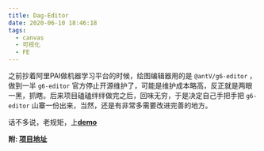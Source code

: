 ```yaml
---
title: Dag-Editor
date: 2020-06-10 18:46:18
tags: 
  - canvas
  - 可视化
  - FE
---
```


之前抄着阿里PAI做机器学习平台的时候，绘图编辑器用的是 `@antV/g6-editor` ，做到一半 `g6-editor` 官方停止开源维护了，可能是维护成本略高，反正就是两眼一黑，抓瞎。后来项目磕磕绊绊做完之后，回味无穷，于是决定自己手把手把 `g6-editor` 山寨一份出来，当然，还是有非常多需要改进完善的地方。

话不多说，老规矩，上[**demo**](http://stillbold.com/app)

**附: [项目地址](https://github.com/HustLiuCN/dag-editor)**

<!-- more -->
